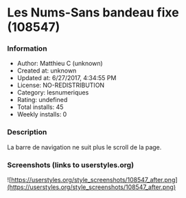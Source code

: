 # Les Nums-Sans bandeau fixe (108547)

### Information
- Author: Matthieu C (unknown)
- Created at: unknown
- Updated at: 6/27/2017, 4:34:55 PM
- License: NO-REDISTRIBUTION
- Category: lesnumeriques
- Rating: undefined
- Total installs: 45
- Weekly installs: 0


### Description
La barre de navigation ne suit plus le scroll de la page.


### Screenshots (links to userstyles.org)
![https://userstyles.org/style_screenshots/108547_after.png](https://userstyles.org/style_screenshots/108547_after.png)


